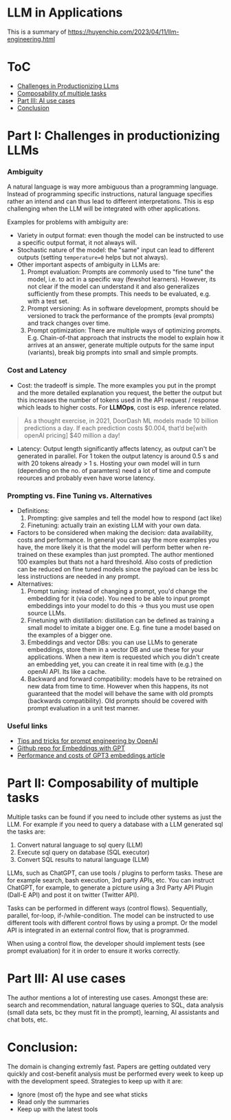 # LLM in Applications

This is a summary of https://huyenchip.com/2023/04/11/llm-engineering.html

# ToC

- [Challenges in Productionizing LLms](#part-i-challenges-in-productionizing-llms)
- [Composability of multiple tasks](#part-ii-composability-of-multiple-tasks)
- [Part III: AI use cases](#part-iii-ai-use-cases)
- [Conclusion](#conclusion)


# Part I: Challenges in productionizing LLMs

### Ambiguity
A natural language is way more ambiguous than a programming language. Instead of programming specific instructions, natural language specifies rather an intend and can thus lead to different interpretations. This is esp challenging when the LLM will be integrated with other applications. 

Examples for problems with ambiguity are:
- Variety in output format: even though the model can be instructed to use a specific output format, it not always will.
- Stochastic nature of the model: the "same" input can lead to different outputs (setting `temperature=0` helps but not always).
- Other important aspects of ambiguity in LLMs are:
    1. Prompt evaluation: Prompts are commonly used to "fine tune" the model, i.e. to act in a specific way (fewshot learners). However, its not clear if the model can understand it and also generalizes sufficiently from these prompts. This needs to be evaluated, e.g. with a test set. 
    2. Prompt versioning: As in software development, prompts should be versioned to track the performance of the prompts (eval prompts) and track changes over time.
    3. Prompt optimization: There are multiple ways of optimizing prompts. E.g. Chain-of-that approach that instructs the model to explain how it arrives at an answer, generate multiple outputs for the same input (variants), break big prompts into small and simple prompts.

### Cost and Latency
- Cost: the tradeoff is simple. The more examples you put in the prompt and the more detailed explanation you request, the better the output but this increases the number of tokens used in the API request / response which leads to higher costs. For **LLMOps**, cost is esp. inference related. 
> As a thought exercise, in 2021, DoorDash ML models made 10 billion predictions a day. If each prediction costs $0.004, that’d be[with openAI pricing] $40 million a day!
- Latency: Output length significantly affects latency, as output can't be generated in parallel. For 1 token the output latency is around 0.5 s and with 20 tokens already > 1 s. Hosting your own model will in turn (depending on the no. of paramters) need a lot of time and compute reources and probably even have worse latency.

### Prompting vs. Fine Tuning vs. Alternatives
- Definitions: 
    1. Prompting: give samples and tell the model how to respond (act like)
    2. Finetuning: actually train an existing LLM with your own data.
- Factors to be considered when making the decision: data availability, costs and performance. In general you can say the more examples you have, the more likely it is that the model will perform better when re-trained on these examples than just prompted. The author mentioned 100 examples but thats not a hard threshold. Also costs of prediction can be reduced on fine tuned models since the payload can be less bc less instructions are needed in any prompt.
- Alternatives: 
    1. Prompt tuning: instead of changing a prompt, you'd change the embedding for it (via code). You need to be able to input prompt embeddings into your model to do this -> thus you must use open source LLMs.
    2. Finetuning with distillation: distillation can be defined as training a small model to imitate a bigger one. E.g. fine tune a model based on the examples of a bigger one. 
    3. Embeddings and vector DBs: you can use LLMs to generate embeddings, store them in a vector DB and use these for your applications. When a new item is requested which you didn't create an embedding yet, you can create it in real time with (e.g.) the openAI API. Its like a cache. 
    4. Backward and forward compatibility: models have to be retrained on new data from time to time. However when this happens, its not guaranteed that the model will behave the same with old prompts (backwards compatibility). Old prompts should be covered with prompt evaluation in a unit test manner.  


### Useful links

- [Tips and tricks for prompt engineering by OpenAI](https://github.com/openai/openai-cookbook/blob/main/techniques_to_improve_reliability.md#how-to-improve-reliability-on-complex-tasks)
- [Github repo for Embeddings with GPT](https://github.com/Muennighoff/sgpt)
- [Performance and costs of GPT3 embeddings article](https://medium.com/@nils_reimers/openai-gpt-3-text-embeddings-really-a-new-state-of-the-art-in-dense-text-embeddings-6571fe3ec9d9
)

# Part II: Composability of multiple tasks

Multiple tasks can be found if you need to include other systems as just the LLM. For example if you need to query a database with a LLM generated sql the tasks are: 
1. Convert natural language to sql query (LLM)
2. Execute sql query on database (SQL executor)
3. Convert SQL results to natural language (LLM)

LLMs, such as ChatGPT, can use tools / plugins to perform tasks. These are for example search, bash execution, 3rd party APIs, etc. You can instruct ChatGPT, for example, to generate a picture using a 3rd Party API Plugin (Dall-E API) and post it on twitter (Twitter API).

Tasks can be performed in different ways (control flows). Sequentially, parallel, for-loop, if-/while-condition. 
The model can be instructed to use different tools with different control flows by using a prompt. Or the model API is integrated in an external control flow, that is programmed.

When using a control flow, the developer should implement tests (see prompt evaluation) for it in order to ensure it works correctly. 
 
# Part III: AI use cases

The author mentions a lot of interesting use cases. Amongst these are: search and recommendation, natural language queries to SQL, data analysis (small data sets, bc they must fit in the prompt), learning, AI assistants and chat bots, etc.


# Conclusion:

The domain is changing extremly fast. Papers are getting outdated very quickly and cost-benefit analysis must be performed every week to keep up with the development speed. Strategies to keep up with it are:

- Ignore (most of) the hype and see what sticks
- Read only the summaries
- Keep up with the latest tools